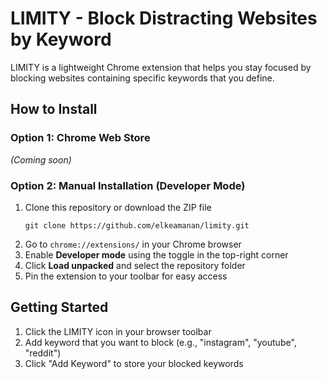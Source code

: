 # LIMITY - Block Distracting Websites by Keyword

LIMITY is a lightweight Chrome extension that helps you stay focused by blocking websites containing specific keywords that you define.

## How to Install

### Option 1: Chrome Web Store
*(Coming soon)*

### Option 2: Manual Installation (Developer Mode)
1. Clone this repository or download the ZIP file
   ```
   git clone https://github.com/elkeamanan/limity.git
   ```
2. Go to `chrome://extensions/` in your Chrome browser
3. Enable **Developer mode** using the toggle in the top-right corner
4. Click **Load unpacked** and select the repository folder
5. Pin the extension to your toolbar for easy access

## Getting Started

1. Click the LIMITY icon in your browser toolbar
2. Add keyword that you want to block (e.g., "instagram", "youtube", "reddit")
3. Click "Add Keyword" to store your blocked keywords
